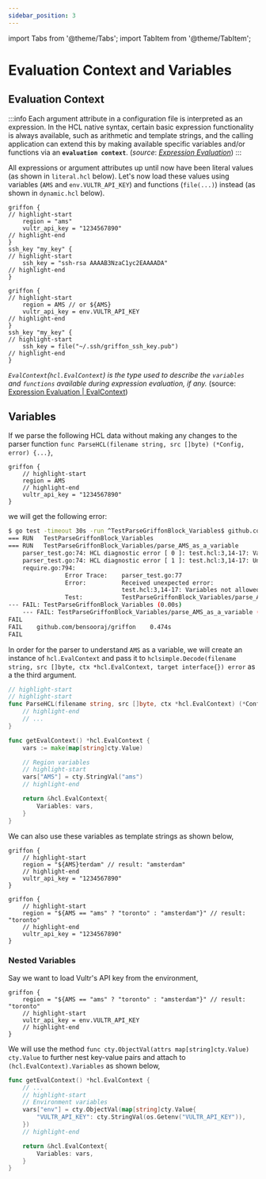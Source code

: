 ```yaml
---
sidebar_position: 3
---
```

import Tabs from '@theme/Tabs';
import TabItem from '@theme/TabItem';

# Evaluation Context and Variables

## Evaluation Context

:::info
Each argument attribute in a configuration file is interpreted as an expression. In the HCL native syntax, certain basic expression functionality is always available, such as arithmetic and template strings, and the calling application can extend this by making available specific variables and/or functions via an **`evaluation context`**. (*source*: [*Expression Evaluation*](https://hcl.readthedocs.io/en/latest/go_expression_eval.html#expression-evaluation))
:::

All expressions or argument attributes up until now have been literal values (as shown in `literal.hcl` below). Let's now load these values using variables (`AMS` and `env.VULTR_API_KEY`) and functions (`file(...)`) instead (as shown in `dynamic.hcl` below).

<Tabs>
<TabItem value="hcl-literal" label="literal.hcl" default>

```hcl
griffon {
// highlight-start
	region = "ams"
	vultr_api_key = "1234567890"
// highlight-end
}
ssh_key "my_key" {
// highlight-start
	ssh_key = "ssh-rsa AAAAB3NzaC1yc2EAAAADA"
// highlight-end
}
```

</TabItem>
<TabItem value="hcl-dynamic" label="dynamic.hcl">

```hcl
griffon {
// highlight-start
	region = AMS // or ${AMS}
	vultr_api_key = env.VULTR_API_KEY
// highlight-end
}
ssh_key "my_key" {
// highlight-start
	ssh_key = file("~/.ssh/griffon_ssh_key.pub")
// highlight-end
}
```

</TabItem>
</Tabs>

*`EvalContext`(`hcl.EvalContext`) is the type used to describe the `variables` and `functions` available during expression evaluation, if any.* (source: [Expression Evaluation | EvalContext](https://hcl.readthedocs.io/en/latest/go_expression_eval.html#hcl.EvalContext))

## Variables

If we parse the following HCL data without making any changes to the parser function `func ParseHCL(filename string, src []byte) (*Config, error) {...}`,
```hcl title="test.hcl" showLineNumbers
griffon {
    // highlight-start
    region = AMS
    // highlight-end
    vultr_api_key = "1234567890"
}
```

we will get the following error:
```bash
$ go test -timeout 30s -run ^TestParseGriffonBlock_Variables$ github.com/bensooraj/griffon -v
=== RUN   TestParseGriffonBlock_Variables
=== RUN   TestParseGriffonBlock_Variables/parse_AMS_as_a_variable
    parser_test.go:74: HCL diagnostic error [ 0 ]: test.hcl:3,14-17: Variables not allowed; Variables may not be used here.
    parser_test.go:74: HCL diagnostic error [ 1 ]: test.hcl:3,14-17: Unsuitable value type; Unsuitable value: value must be known
    require.go:794: 
                Error Trace:    parser_test.go:77
                Error:          Received unexpected error:
                                test.hcl:3,14-17: Variables not allowed; Variables may not be used here., and 1 other diagnostic(s)
                Test:           TestParseGriffonBlock_Variables/parse_AMS_as_a_variable
--- FAIL: TestParseGriffonBlock_Variables (0.00s)
    --- FAIL: TestParseGriffonBlock_Variables/parse_AMS_as_a_variable (0.00s)
FAIL
FAIL    github.com/bensooraj/griffon    0.474s
FAIL
```

In order for the parser to understand `AMS` as a variable, we will create an instance of `hcl.EvalContext` and pass it to `hclsimple.Decode(filename string, src []byte, ctx *hcl.EvalContext, target interface{}) error` as a the third argument.

```go title="parser.go"
// highlight-start
// highlight-start
func ParseHCL(filename string, src []byte, ctx *hcl.EvalContext) (*Config, error) {
    // highlight-end
    // ...
}

func getEvalContext() *hcl.EvalContext {
    vars := make(map[string]cty.Value)

	// Region variables
    // highlight-start
	vars["AMS"] = cty.StringVal("ams")
    // highlight-end

	return &hcl.EvalContext{
		Variables: vars,
	}
}
```

We can also use these variables as template strings as shown below,

<Tabs>
<TabItem value="hcl-example-1" label="Example 1" default>

```hcl showLineNumbers
griffon {
    // highlight-start
    region = "${AMS}terdam" // result: "amsterdam"
    // highlight-end
    vultr_api_key = "1234567890"
}
```

</TabItem>
<TabItem value="hcl-example-2" label="Example 2">

```hcl showLineNumbers
griffon {
    // highlight-start
	region = "${AMS == "ams" ? "toronto" : "amsterdam"}" // result: "toronto"
    // highlight-end
	vultr_api_key = "1234567890"
}
```

</TabItem>
</Tabs>

### Nested Variables

Say we want to load Vultr's API key from the environment,

```hcl showLineNumbers
griffon {
	region = "${AMS == "ams" ? "toronto" : "amsterdam"}" // result: "toronto"
    // highlight-start
	vultr_api_key = env.VULTR_API_KEY
    // highlight-end
}
```

We will use the method `func cty.ObjectVal(attrs map[string]cty.Value) cty.Value` to further nest key-value pairs and attach to `(hcl.EvalContext).Variables` as shown below,

```go title="parser.go"
func getEvalContext() *hcl.EvalContext {
	// ...
    // highlight-start
	// Environment variables
	vars["env"] = cty.ObjectVal(map[string]cty.Value{
		"VULTR_API_KEY": cty.StringVal(os.Getenv("VULTR_API_KEY")),
	})
    // highlight-end

	return &hcl.EvalContext{
		Variables: vars,
	}
}
```